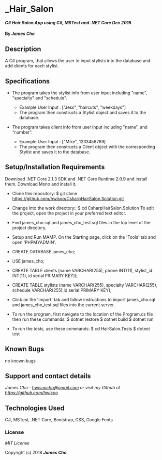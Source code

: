 # _Hair_Salon

#### _C# Hair Salon App using C#, MSTest and .NET Core Dec 2018_

#### By _**James Cho**_

## Description

A C# program, that allows the user to input stylists into the database and add clients for each stylist.

## Specifications
  * The program takes the stylist info from user input including "name", "specialty" and "schedule".
    - Example User Input : ["Jess", "haircuts", "weekdays"]
    - The program then constructs a Stylist object and saves it to the database.
   
  * The program takes client info from user input including "name", and "number".
    - Example User Input : ["Mike", 1233456789]
    - The program then constructs a Client object with the corresponding Stylist and saves it to the database.


## Setup/Installation Requirements

Download .NET Core 2.1.3 SDK and .NET Core Runtime 2.0.9 and install them. Download Mono and install it.

* Clone this repository: $ git clone https://github.com/hwisoo/CsharpHairSalon.Solution.git
* Change into the work directory:: $ cd CsharpHairSalon.Solution
To edit the project, open the project in your preferred text editor.
* Find james_cho.sql and james_cho_test.sql files in the top level of the project directory.
* Setup and Run MAMP. On the Starting page, click on the 'Tools' tab and open 'PHPMYADMIN'.
* CREATE DATABASE james_cho;
* USE james_cho;
* CREATE TABLE clients (name VARCHAR(255), phone INT(11), stylist_id INT(11), id serial PRIMARY KEY));
* CREATE TABLE stylists (name VARCHAR(255), specialty VARCHAR(255), schedule VARCHAR(255),id serial PRIMARY KEY);

* Click on the 'Import' tab and follow instructions to import james_cho.sql and james_cho_test.sql files into the current server.

* To run the program, first navigate to the location of the Program.cs file then run these commands: $ dotnet restore $ dotnet build $ dotnet run

* To run the tests, use these commands: $ cd HairSalon.Tests $ dotnet test




## Known Bugs

no known bugs

## Support and contact details

_James Cho - hwisoocho@gmail.com or visit my Github at https://github.com/hwisoo_

## Technologies Used

C#, MSTest, .NET Core, Bootstrap, CSS, Google Fonts

### License

*MIT License*

Copyright (c) 2018 **_James Cho_**